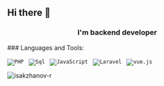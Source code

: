## Hi there 👋
<h3 align="center">I'm backend developer</h3>
### Languages and Tools:
<p align="left"> 

<code>![PHP](https://img.shields.io/badge/-Php-090909?style=for-the-badge&logo=php&logoColor=47C5FB) </code>
<code>![Sql](https://img.shields.io/badge/-Sql-090909?style=for-the-badge&logo=mysql&logoColor=00648B) </code>
<code>![JavaScript](https://img.shields.io/badge/-JavaScript-090909?style=for-the-badge&logo=JavaScript&logoColor=E9D54D) </code>
<code>![Laravel](https://img.shields.io/badge/-Laravel-090909?style=for-the-badge&logo=laravel&logoColor=E5D3FF) </code>
<code>![vue.js](https://img.shields.io/badge/-Vue-090909?style=for-the-badge&logo=vue.js&logoColor=6296CC) </code>
</p>
<p align="left">
<img src="https://github-readme-stats.vercel.app/api/top-langs/?username=isakzhanov-r&layout=compact&theme=dracula" alt="isakzhanov-r" /> 
</p>

